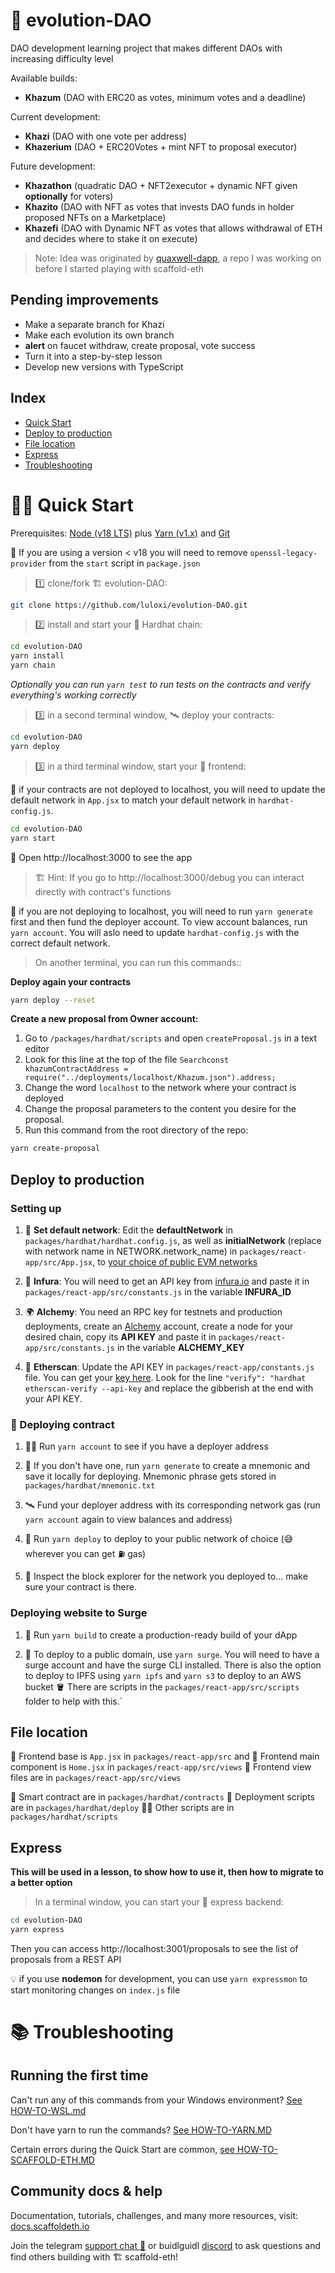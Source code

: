 # 🐣 evolution-DAO

DAO development learning project that makes different DAOs with increasing difficulty level

Available builds:

- **Khazum** (DAO with ERC20 as votes, minimum votes and a deadline)

Current development:

- **Khazi** (DAO with one vote per address)
- **Khazerium** (DAO + ERC20Votes + mint NFT to proposal executor)

Future development:

- **Khazathon** (quadratic DAO + NFT2executor + dynamic NFT given **optionally** for voters)
- **Khazito** (DAO with NFT as votes that invests DAO funds in holder proposed NFTs on a Marketplace)
- **Khazefi** (DAO with Dynamic NFT as votes that allows withdrawal of ETH and decides where to stake it on execute)

> Note: Idea was originated by [quaxwell-dapp](https://github.com/luloxi/quaxwell-dapp), a repo I was working on before I started playing with scaffold-eth

## Pending improvements

- Make a separate branch for Khazi
- Make each evolution its own branch
- **alert** on faucet withdraw, create proposal, vote success
- Turn it into a step-by-step lesson
- Develop new versions with TypeScript

## Index

- [Quick Start](#🏄‍♂️-quick-start)
- [Deploy to production](#deploy-to-production)
- [File location](#file-location)
- [Express](#express)
- [Troubleshooting](#📚-troubleshooting)

# 🏄‍♂️ Quick Start

Prerequisites: [Node (v18 LTS)](https://nodejs.org/en/download/) plus [Yarn (v1.x)](https://classic.yarnpkg.com/en/docs/install/) and [Git](https://git-scm.com/downloads)

🚨 If you are using a version < v18 you will need to remove `openssl-legacy-provider` from the `start` script in `package.json`

> 1️⃣ clone/fork 🏗 evolution-DAO:

```bash
git clone https://github.com/luloxi/evolution-DAO.git
```

> 2️⃣ install and start your 👷‍ Hardhat chain:

```bash
cd evolution-DAO
yarn install
yarn chain
```

_Optionally you can run `yarn test` to run tests on the contracts and verify everything's working correctly_

> 3️⃣ in a second terminal window, 🛰 deploy your contracts:

```bash
cd evolution-DAO
yarn deploy
```

> 3️⃣ in a third terminal window, start your 📱 frontend:

🚨 if your contracts are not deployed to localhost, you will need to update the default network in `App.jsx` to match your default network in `hardhat-config.js`.

```bash
cd evolution-DAO
yarn start
```

📱 Open http://localhost:3000 to see the app

> 🏗 Hint: If you go to http://localhost:3000/debug you can interact directly with contract's functions

🚨 if you are not deploying to localhost, you will need to run `yarn generate` first and then fund the deployer account. To view account balances, run `yarn account`. You will aslo need to update `hardhat-config.js` with the correct default network.

> On another terminal, you can run this commands::

**Deploy again your contracts**

```bash
yarn deploy --reset
```

**Create a new proposal from Owner account:**

1. Go to `/packages/hardhat/scripts` and open `createProposal.js` in a text editor
2. Look for this line at the top of the file `Searchconst khazumContractAddress = require("../deployments/localhost/Khazum.json").address;`
3. Change the word `localhost` to the network where your contract is deployed
4. Change the proposal parameters to the content you desire for the proposal.
5. Run this command from the root directory of the repo:

```bash
yarn create-proposal
```

## Deploy to production

### Setting up

1. 📡 **Set default network**: Edit the **defaultNetwork** in `packages/hardhat/hardhat.config.js`, as well as **initialNetwork** (replace with network name in NETWORK.network_name) in `packages/react-app/src/App.jsx`, to [your choice of public EVM networks](https://ethereum.org/en/developers/docs/networks/)

2. 🔶 **Infura**: You will need to get an API key from [infura.io](https://www.infura.io/) and paste it in `packages/react-app/src/constants.js` in the variable **INFURA_ID**

3. 🌍 **Alchemy**: You need an RPC key for testnets and production deployments, create an [Alchemy](https://www.alchemy.com/) account, create a node for your desired chain, copy its **API KEY** and paste it in `packages/react-app/src/constants.js` in the variable **ALCHEMY_KEY**

4. 📣 **Etherscan**: Update the API KEY in `packages/react-app/constants.js` file. You can get your [key here](https://etherscan.io/login?cmd=last). Look for the line `"verify": "hardhat etherscan-verify --api-key` and replace the gibberish at the end with your API KEY.

### 📜 Deploying contract

1. 👩‍🚀 Run `yarn account` to see if you have a deployer address

2. 🔐 If you don't have one, run `yarn generate` to create a mnemonic and save it locally for deploying. Mnemonic phrase gets stored in `packages/hardhat/mnemonic.txt`

3. 🛰 Fund your deployer address with its corresponding network gas (run `yarn account` again to view balances and address)

4. 🚀 Run `yarn deploy` to deploy to your public network of choice (😅 wherever you can get ⛽️ gas)

5. 🔬 Inspect the block explorer for the network you deployed to... make sure your contract is there.

### Deploying website to Surge

1. 🚨 Run `yarn build` to create a production-ready build of your dApp

2. 📡 To deploy to a public domain, use `yarn surge`. You will need to have a surge account and have the surge CLI installed. There is also the option to deploy to IPFS using `yarn ipfs` and `yarn s3` to deploy to an AWS bucket 🪣 There are scripts in the `packages/react-app/src/scripts` folder to help with this.`

## File location

📝 Frontend base is `App.jsx` in `packages/react-app/src` and
🦸 Frontend main component is `Home.jsx` in `packages/react-app/src/views`
🦸 Frontend view files are in `packages/react-app/src/views`

🔏 Smart contract are in `packages/hardhat/contracts`
🚀 Deployment scripts are in `packages/hardhat/deploy`
👨‍💻 Other scripts are in `packages/hardhat/scripts`

## Express

**This will be used in a lesson, to show how to use it, then how to migrate to a better option**

> In a terminal window, you can start your 📱 express backend:

```bash
cd evolution-DAO
yarn express
```

Then you can access http://localhost:3001/proposals to see the list of proposals from a REST API

💡 if you use **nodemon** for development, you can use `yarn expressmon` to start monitoring changes on `index.js` file

# 📚 Troubleshooting

## Running the first time

Can't run any of this commands from your Windows environment? [See HOW-TO-WSL.md](https://github.com/luloxi/easy-everything/blob/main/HOW-TO-WSL.md)

Don't have yarn to run the commands? [See HOW-TO-YARN.MD](https://github.com/luloxi/easy-everything/blob/main/HOW-TO-YARN.md)

Certain errors during the Quick Start are common, [see HOW-TO-SCAFFOLD-ETH.MD](https://github.com/luloxi/easy-everything/blob/main/HOW-TO-SCAFFOLD-ETH.md)

## Community docs & help

Documentation, tutorials, challenges, and many more resources, visit: [docs.scaffoldeth.io](https://docs.scaffoldeth.io)

Join the telegram [support chat 💬](https://t.me/joinchat/KByvmRe5wkR-8F_zz6AjpA) or buidlguidl [discord](https://discord.gg/pRsr6rwG) to ask questions and find others building with 🏗 scaffold-eth!
